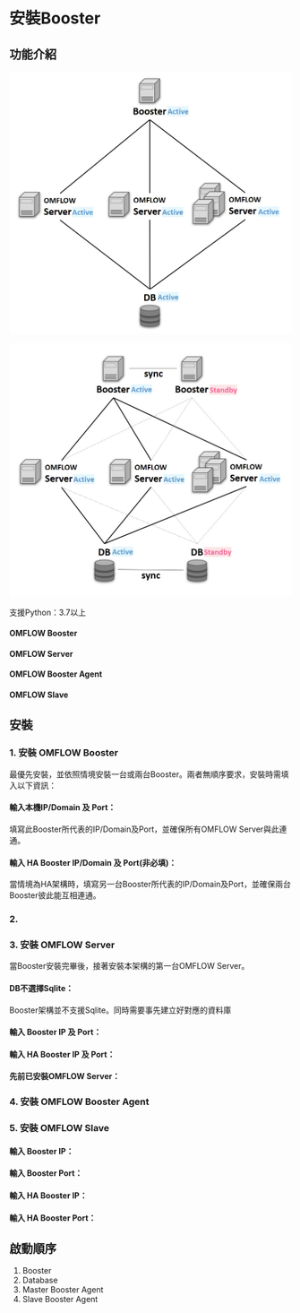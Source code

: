 # 安裝Booster

## 功能介紹

![](../.gitbook/assets/Booster架構.jpg)

![](../.gitbook/assets/BoosterHA架構.jpg)

支援Python：3.7以上

#### OMFLOW Booster

#### OMFLOW Server

#### OMFLOW Booster Agent

#### OMFLOW Slave

## 安裝



### 1.  安裝 OMFLOW Booster

最優先安裝，並依照情境安裝一台或兩台Booster。兩者無順序要求，安裝時需填入以下資訊：

#### 輸入本機IP/Domain 及 Port：

填寫此Booster所代表的IP/Domain及Port，並確保所有OMFLOW Server與此連通。

#### 輸入 HA Booster IP/Domain 及 Port(非必填)：

當情境為HA架構時，填寫另一台Booster所代表的IP/Domain及Port，並確保兩台Booster彼此能互相連通。



### 2.&#x20;

### 3. 安裝 OMFLOW Server

當Booster安裝完畢後，接著安裝本架構的第一台OMFLOW Server。

#### DB不選擇Sqlite：

Booster架構並不支援Sqlite。同時需要事先建立好對應的資料庫

#### 輸入 Booster IP 及 Port：



#### 輸入 HA Booster IP 及 Port：

#### 先前已安裝OMFLOW Server：



### 4. 安裝 OMFLOW Booster Agent

### 5. 安裝 OMFLOW Slave

#### 輸入 Booster IP：

#### 輸入 Booster Port：

#### 輸入 HA Booster IP：

#### 輸入 HA Booster Port：

## 啟動順序

1. Booster
2. Database
3. Master Booster Agent
4. Slave Booster Agent
